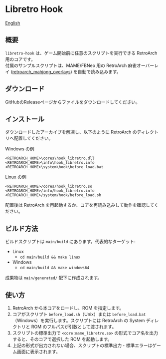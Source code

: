 # Libretro Hook

[English](README.md)

## 概要

`libretro-hook` は、ゲーム開始前に任意のスクリプトを実行できる RetroArch 用のコアです。<br>
付属のサンプルスクリプトは、MAME/FBNeo 用の RetroArch 麻雀オーバーレイ
([retroarch_mahjong_overlays](https://github.com/osobaudonmen/retroarch_mahjong_overlays)) を自動で読み込みます。

## ダウンロード

GitHubのReleaseページからファイルをダウンロードしてください。

## インストール

ダウンロードしたアーカイブを解凍し、以下のように RetroArch のディレクトリへ配置してください。

Windows の例

```
<RETROARCH_HOME>\cores\hook_libretro.dll
<RETROARCH_HOME>\info\hook_libretro.info
<RETROARCH_HOME>\system\hook\before_load.bat
```

Linux の例

```
<RETROARCH_HOME>/cores/hook_libretro.so
<RETROARCH_HOME>/info/hook_libretro.info
<RETROARCH_HOME>/system/hook/before_load.sh
```

配置後は RetroArch を再起動するか、コアを再読み込みして動作を確認してください。

## ビルド方法

ビルドスクリプトは `main/build` にあります。代表的なターゲット:

- Linux
  - `cd main/build && make linux`
- Windows
  - `cd main/build && make windows64`

成果物は `main/generated/` 配下に作成されます。

## 使い方

1. RetroArch から本コアをロードし、ROM を指定します。
2. コアがスクリプト `before_load.sh`（Unix）または `before_load.bat`（Windows）を実行します。スクリプトには RetroArch の System ディレクトリと ROM のフルパスが引数として渡されます。
3. スクリプトの標準出力で `<core:mame_libretro.so>` の形式でコア名を出力すると、そのコアで選択した ROM を起動します。
4. 上記の形式が出力されない場合、スクリプトの標準出力・標準エラーはゲーム画面に表示されます。
